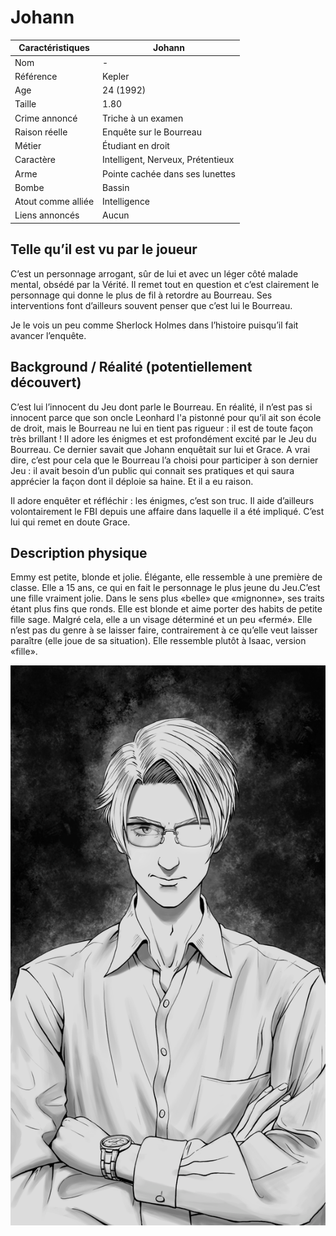 # Johann

| Caractéristiques   | Johann                            |
| ------------------ | --------------------------------- |
| Nom                | -                                 |
| Référence          | Kepler                            |
| Age                | 24 (1992)                         |
| Taille             | 1.80                              |
| Crime annoncé      | Triche à un examen                |
| Raison réelle      | Enquête sur le Bourreau           |
| Métier             | Étudiant en droit                 |
| Caractère          | Intelligent, Nerveux, Prétentieux |
| Arme               | Pointe cachée dans ses lunettes   |
| Bombe              | Bassin                            |
| Atout comme alliée | Intelligence                      |
| Liens annoncés     | Aucun                             |

## Telle qu’il est vu par le joueur

C’est un personnage arrogant, sûr de lui et avec un léger côté malade mental, obsédé par la Vérité. Il remet tout en question et c’est clairement le personnage qui donne le plus de fil à retordre au Bourreau. Ses interventions font d’ailleurs souvent penser que c’est lui le Bourreau.

Je le vois un peu comme Sherlock Holmes dans l’histoire puisqu’il fait avancer l’enquête.

## Background / Réalité (potentiellement découvert)

C’est lui l’innocent du Jeu dont parle le Bourreau. En réalité, il n’est pas si innocent parce que son oncle Leonhard l'a pistonné pour qu’il ait son école de droit, mais le Bourreau ne lui en tient pas rigueur : il est de toute façon très brillant ! Il adore les énigmes et est profondément excité par le Jeu du Bourreau. Ce dernier savait que Johann enquêtait sur lui et Grace. A vrai dire, c’est pour cela que le Bourreau l’a choisi pour participer à son dernier Jeu : il avait besoin d’un public qui connait ses pratiques et qui saura apprécier la façon dont il déploie sa haine. Et il a eu raison.

Il adore enquêter et réfléchir : les énigmes, c’est son truc. Il aide d’ailleurs volontairement le FBI depuis une affaire dans laquelle il a été impliqué. C’est lui qui remet en doute Grace.

## Description physique

Emmy est petite, blonde et jolie. Élégante, elle ressemble à une première de classe. Elle a 15 ans, ce qui en fait le personnage le plus jeune du Jeu.C’est une fille vraiment jolie. Dans le sens plus «belle» que «mignonne», ses traits étant plus fins que ronds. Elle est blonde et aime porter des habits de petite fille sage. Malgré cela, elle a un visage déterminé et un peu «fermé». Elle n’est pas du genre à se laisser faire, contrairement à ce qu’elle veut laisser paraître (elle joue de sa situation). Elle ressemble plutôt à Isaac, version «fille».

![portrait de johann](../Creations/Portraits/Johann.png)
